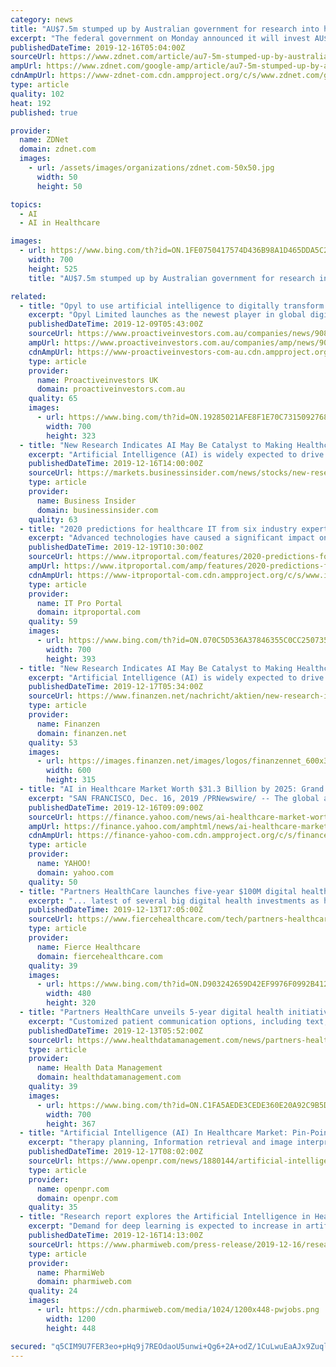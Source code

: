 ```yaml
---
category: news
title: "AU$7.5m stumped up by Australian government for research into healthcare AI"
excerpt: "The federal government on Monday announced it will invest AU$7.5 million for research into the use of artificial intelligence (AI) in healthcare. \"Artificial intelligence will be critical in transforming the future of healthcare through improved preventive, diagnostic, and treatment approaches,\" a statement from acting Minister for Health Anne ..."
publishedDateTime: 2019-12-16T05:04:00Z
sourceUrl: https://www.zdnet.com/article/au7-5m-stumped-up-by-australian-government-for-research-into-healthcare-ai/
ampUrl: https://www.zdnet.com/google-amp/article/au7-5m-stumped-up-by-australian-government-for-research-into-healthcare-ai/
cdnAmpUrl: https://www-zdnet-com.cdn.ampproject.org/c/s/www.zdnet.com/google-amp/article/au7-5m-stumped-up-by-australian-government-for-research-into-healthcare-ai/
type: article
quality: 102
heat: 192
published: true

provider:
  name: ZDNet
  domain: zdnet.com
  images:
    - url: /assets/images/organizations/zdnet.com-50x50.jpg
      width: 50
      height: 50

topics:
  - AI
  - AI in Healthcare

images:
  - url: https://www.bing.com/th?id=ON.1FE0750417574D436B98A1D465DDA5C2
    width: 700
    height: 525
    title: "AU$7.5m stumped up by Australian government for research into healthcare AI"

related:
  - title: "Opyl to use artificial intelligence to digitally transform Australia’s healthcare sector"
    excerpt: "Opyl Limited launches as the newest player in global digital health Opyl Limited (ASX:OPL) has launched a new company name and brand, heralding its entry into the rapidly expanding global digital health and artificial intelligence (AI) market. Combining new technologies and healthcare expertise, Opyl’s key offerings include optimising ..."
    publishedDateTime: 2019-12-09T05:43:00Z
    sourceUrl: https://www.proactiveinvestors.com.au/companies/news/908698/opyl-to-use-artificial-intelligence-to-digitally-transform-australias-healthcare-sector-908698.html
    ampUrl: https://www.proactiveinvestors.com.au/companies/amp/news/908698
    cdnAmpUrl: https://www-proactiveinvestors-com-au.cdn.ampproject.org/c/s/www.proactiveinvestors.com.au/companies/amp/news/908698
    type: article
    provider:
      name: Proactiveinvestors UK
      domain: proactiveinvestors.com.au
    quality: 65
    images:
      - url: https://www.bing.com/th?id=ON.19285021AFE8F1E70C7315092768542E
        width: 700
        height: 323
  - title: "New Research Indicates AI May Be Catalyst to Making Healthcare More Human"
    excerpt: "Artificial Intelligence (AI) is widely expected to drive important benefits across the health ... As a leading provider of medical imaging, monitoring, biomanufacturing, and cell and gene therapy technologies, GE Healthcare enables precision health in diagnostics, therapeutics and monitoring through intelligent devices, data analytics ..."
    publishedDateTime: 2019-12-16T14:00:00Z
    sourceUrl: https://markets.businessinsider.com/news/stocks/new-research-indicates-ai-may-be-catalyst-to-making-healthcare-more-human-1028765994
    type: article
    provider:
      name: Business Insider
      domain: businessinsider.com
    quality: 63
  - title: "2020 predictions for healthcare IT from six industry experts"
    excerpt: "Advanced technologies have caused a significant impact on the development of the healthcare industry. Artificial Intelligence (AI) and Machine Learning (ML) in particular, have allowed for significant breakthroughs in life science and healthcare research and treatments, whether that’s automating critical but repetitive tasks to free up time ..."
    publishedDateTime: 2019-12-19T10:30:00Z
    sourceUrl: https://www.itproportal.com/features/2020-predictions-for-healthcare-it-from-six-industry-experts/
    ampUrl: https://www.itproportal.com/amp/features/2020-predictions-for-healthcare-it-from-six-industry-experts/
    cdnAmpUrl: https://www-itproportal-com.cdn.ampproject.org/c/s/www.itproportal.com/amp/features/2020-predictions-for-healthcare-it-from-six-industry-experts/
    type: article
    provider:
      name: IT Pro Portal
      domain: itproportal.com
    quality: 59
    images:
      - url: https://www.bing.com/th?id=ON.070C5D536A37846355C0CC250735E83E
        width: 700
        height: 393
  - title: "New Research Indicates AI May Be Catalyst to Making Healthcare More Human"
    excerpt: "Artificial Intelligence (AI) is widely expected to drive important benefits across the health ... As a leading provider of medical imaging, monitoring, biomanufacturing, and cell and gene therapy technologies, GE Healthcare enables precision health in diagnostics, therapeutics and monitoring through intelligent devices, data analytics ..."
    publishedDateTime: 2019-12-17T05:34:00Z
    sourceUrl: https://www.finanzen.net/nachricht/aktien/new-research-indicates-ai-may-be-catalyst-to-making-healthcare-more-human-8328587
    type: article
    provider:
      name: Finanzen
      domain: finanzen.net
    quality: 53
    images:
      - url: https://images.finanzen.net/images/logos/finanzennet_600x315.jpg
        width: 600
        height: 315
  - title: "AI in Healthcare Market Worth $31.3 Billion by 2025: Grand View Research, Inc."
    excerpt: "SAN FRANCISCO, Dec. 16, 2019 /PRNewswire/ -- The global artificial intelligence in healthcare market size is expected to reach USD 31.3 billion by 2025, growing at a CAGR of 41.5% over a forecast period, according to a new report by Grand View Research, Inc. The rising demand to reduce healthcare costs, increasing adoption of precision medicine ..."
    publishedDateTime: 2019-12-16T09:09:00Z
    sourceUrl: https://finance.yahoo.com/news/ai-healthcare-market-worth-31-090500748.html
    ampUrl: https://finance.yahoo.com/amphtml/news/ai-healthcare-market-worth-31-090500748.html
    cdnAmpUrl: https://finance-yahoo-com.cdn.ampproject.org/c/s/finance.yahoo.com/amphtml/news/ai-healthcare-market-worth-31-090500748.html
    type: article
    provider:
      name: YAHOO!
      domain: yahoo.com
    quality: 50
  - title: "Partners HealthCare launches five-year $100M digital health initiative"
    excerpt: "... latest of several big digital health investments as health systems and academic medical centers make big investments in the future of artificial intelligence and data analytics to transform healthcare. Mount Sinai Health System is teaming up with the Hasso Plattner Institute in Germany to launch a new $15 million digital health center ..."
    publishedDateTime: 2019-12-13T17:05:00Z
    sourceUrl: https://www.fiercehealthcare.com/tech/partners-healthcare-launches-100m-five-year-digital-health-initiative
    type: article
    provider:
      name: Fierce Healthcare
      domain: fiercehealthcare.com
    quality: 39
    images:
      - url: https://www.bing.com/th?id=ON.D903242659D42EF9976F0992B412785A
        width: 480
        height: 320
  - title: "Partners HealthCare unveils 5-year digital health initiative"
    excerpt: "Customized patient communication options, including text, email, call or direct mail. Last month, Partners HealthCare announced the creation of an Artificial Intelligence and Digital Translation Fund with an initial investment of $30 million over the next five years. The fund will be used to support ventures that develop new technologies based ..."
    publishedDateTime: 2019-12-13T05:52:00Z
    sourceUrl: https://www.healthdatamanagement.com/news/partners-healthcare-unveils-five-year-digital-health-initiative
    type: article
    provider:
      name: Health Data Management
      domain: healthdatamanagement.com
    quality: 39
    images:
      - url: https://www.bing.com/th?id=ON.C1FA5AEDE3CEDE360E20A92C9B5DFAAE
        width: 700
        height: 367
  - title: "Artificial Intelligence (AI) In Healthcare Market: Pin-Point Analysis For Changing Competitive Dynamics"
    excerpt: "therapy planning, Information retrieval and image interpretation. However, glitches in communication and technical infrastructure are amongst the barriers to the growth of AI in health care. According to Infoholic Research, the “Artificial Intelligence in Healthcare Market” is expected to reach $ 1,139.2 million by 2022, growing at a CAGR ..."
    publishedDateTime: 2019-12-17T08:02:00Z
    sourceUrl: https://www.openpr.com/news/1880144/artificial-intelligence-ai-in-healthcare-market-pin-point
    type: article
    provider:
      name: openpr.com
      domain: openpr.com
    quality: 35
  - title: "Research report explores the Artificial Intelligence in Healthcare Market: industry analysis by 2027"
    excerpt: "Demand for deep learning is expected to increase in artificial intelligence in healthcare market with rising ... globe is expected to create lucrative opportunities for manufacturers in artificial intelligence in healthcare market with surging demand for robot-assisted surgery. IBM Corporation: The artificial intelligence in healthcare market ..."
    publishedDateTime: 2019-12-16T14:13:00Z
    sourceUrl: https://www.pharmiweb.com/press-release/2019-12-16/research-report-explores-the-artificial-intelligence-in-healthcare-market-industry-analysis-by-202
    type: article
    provider:
      name: PharmiWeb
      domain: pharmiweb.com
    quality: 24
    images:
      - url: https://cdn.pharmiweb.com/media/1024/1200x448-pwjobs.png
        width: 1200
        height: 448

secured: "q5CIM9U7FER3eo+pHq9j7REOdaoU5unwi+Qg6+2A+odZ/1CuLwuEaAJx9ZuqlfrvLe3t0vfP/IMHik7QV1S9yz7iVdlLlynkRXsUlhJOOrepEAGxZd2Mt5ZJ6o8ZAw7JDWFA1u58wY7LyXMiSGa8gaSmy62hLwpuGdSLzBvb6hBUwLxNliyQaU+JMTxTYXeoA5RhCLJ8FzPWuCoXMEhjrLjFF4TUCsXaEGebikr7baMtlLIzl3jlknMK3xzxMI6TkhkiqwvTNnQ6RHYldvChhg==;EKmrzzX2WPin42Rt1sK6PQ=="
---
```



